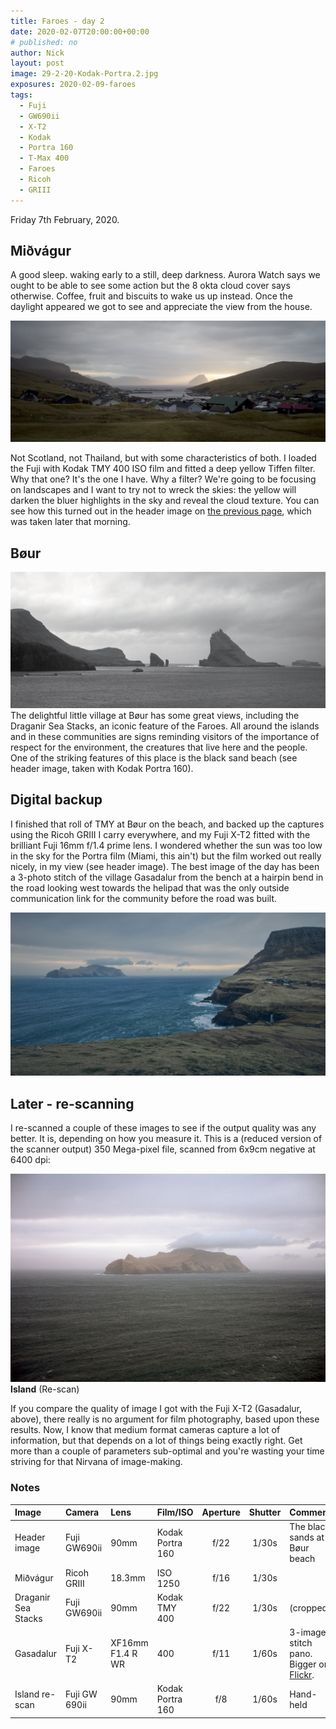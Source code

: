 ```yaml
---
title: Faroes - day 2
date: 2020-02-07T20:00:00+00:00
# published: no
author: Nick
layout: post
image: 29-2-20-Kodak-Portra.2.jpg
exposures: 2020-02-09-faroes
tags:
  - Fuji
  - GW690ii
  - X-T2
  - Kodak
  - Portra 160
  - T-Max 400
  - Faroes
  - Ricoh
  - GRIII
---
```

Friday 7th February, 2020. 

## Miðvágur
A good sleep. waking early to a still, deep darkness. Aurora Watch says we ought to be able to see some action but the 8 okta cloud cover says otherwise. Coffee, fruit and biscuits to wake us up instead. Once the daylight appeared we got to see and appreciate the view from the house.

![](/img/R0000443.jpg)

Not Scotland, not Thailand, but with some characteristics of both. I loaded the Fuji with Kodak TMY 400 ISO film and fitted a deep yellow Tiffen filter. Why that one? It's the one I have. Why a filter? We're going to be focusing on landscapes and I want to try not to wreck the skies: the yellow will darken the bluer highlights in the sky and reveal the cloud texture. You can see how this turned out in the header image on [the previous page]({{site.baseurl}}/2020/02/06/faroes-day-1.html), which was taken later that morning.

## Bøur
![](/img/29-2-20-Kodak-400TMY.4.jpg)
The delightful little village at Bøur has some great views, including the Draganir Sea Stacks, an iconic feature of the Faroes. All around the islands and in these communities are signs reminding visitors of the importance of respect for the environment, the creatures that live here and the people. One of the striking features of this place is the black sand beach (see header image, taken with Kodak Portra 160).

## Digital backup
I finished that roll of TMY at Bøur on the beach, and backed up the captures using the Ricoh GRIII I carry everywhere, and my Fuji X-T2 fitted with the brilliant Fuji 16mm f/1.4 prime lens. I wondered whether the sun was too low in the sky for the Portra film (Miami, this ain't) but the film worked out really nicely, in my view (see header image). The best image of the day has been a 3-photo stitch of the village Gasadalur from the bench at a hairpin bend in the road looking west towards the helipad that was the only outside communication link for the community before the road was built.

![](/img/Gasadalur.jpg)

## Later - re-scanning
I re-scanned a couple of these images to see if the output quality was any better. It is, depending on how you measure it. This is a (reduced version of the scanner output) 350 Mega-pixel file, scanned from  6x9cm negative at 6400 dpi:

![](/img/img20200719_09.jpg)
**Island** (Re-scan)

If you compare the quality of image I got with the Fuji X-T2 (Gasadalur, above), there really is no argument for film photography, based upon these results. Now, I know that medium format cameras capture a lot of information, but that depends on a lot of things being exactly right. Get more than a couple of parameters sub-optimal and you're wasting your time striving for that Nirvana of image-making.

### Notes

Image|Camera|Lens|Film/ISO|Aperture|Shutter|Comment
:----|:-----|:---|:---|:------:|:----:|:------
Header image|Fuji GW690ii|90mm|Kodak Portra 160|f/22|1/30s|The black sands at Bøur beach
Miðvágur|Ricoh GRIII|18.3mm|ISO 1250|f/16|1/30s|
Draganir Sea Stacks|Fuji GW690ii|90mm|Kodak TMY 400|f/22|1/30s|(cropped)
Gasadalur|Fuji X-T2|XF16mm F1.4 R WR|400|f/11|1/60s|3-image stitch pano. Bigger on [Flickr](https://flic.kr/p/2iqpp1M).
Island re-scan|Fuji GW 690ii|90mm|Kodak Portra 160|f/8|1/60s|Hand-held
